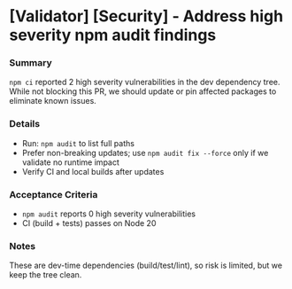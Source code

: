 # [Validator] [Security] - Address high severity npm audit findings

### Summary

`npm ci` reported 2 high severity vulnerabilities in the dev dependency tree. While not blocking this PR, we should update or pin affected packages to eliminate known issues.

### Details

- Run: `npm audit` to list full paths
- Prefer non-breaking updates; use `npm audit fix --force` only if we validate no runtime impact
- Verify CI and local builds after updates

### Acceptance Criteria

- `npm audit` reports 0 high severity vulnerabilities
- CI (build + tests) passes on Node 20

### Notes

These are dev-time dependencies (build/test/lint), so risk is limited, but we keep the tree clean.
